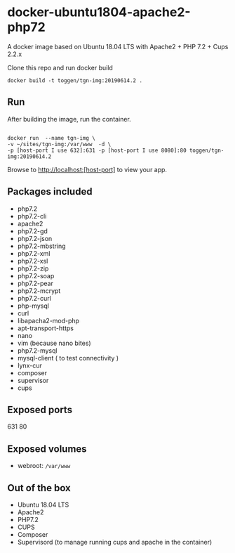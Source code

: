 # docker-ubuntu1804-apache2-php72
A docker image based on Ubuntu 18.04 LTS with Apache2 + PHP 7.2 + Cups 2.2.x

Clone this repo and run docker build

```
docker build -t toggen/tgn-img:20190614.2 .
```

## Run

After building the image, run the container.
```

docker run  --name tgn-img \
-v ~/sites/tgn-img:/var/www  -d \
-p [host-port I use 632]:631 -p [host-port I use 8080]:80 toggen/tgn-img:20190614.2

```
Browse to [http://localhost:[host-port]](http://localhost:[host-port]) to view your app.

## Packages included

 * php7.2
 * php7.2-cli
 * apache2
 * php7.2-gd
 * php7.2-json
 * php7.2-mbstring
 * php7.2-xml
 * php7.2-xsl
 * php7.2-zip
 * php7.2-soap
 * php7.2-pear
 * php7.2-mcrypt
 * php7.2-curl
 * php-mysql
 * curl
 * libapacha2-mod-php
 * apt-transport-https
 * nano
 * vim (because nano bites)
 * php7.2-mysql
 * mysql-client ( to test connectivity )
 * lynx-cur
 * composer
 * supervisor
 * cups

## Exposed ports

631
80

## Exposed volumes

 - webroot: `/var/www`

## Out of the box

 * Ubuntu 18.04 LTS
 * Apache2
 * PHP7.2
 * CUPS
 * Composer
 * Supervisord (to manage running cups and apache in the container)
